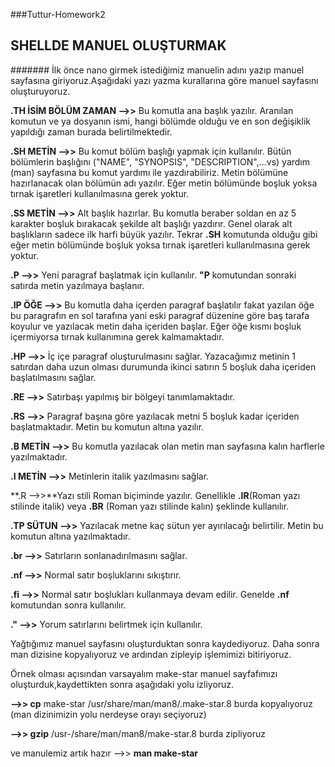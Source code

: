 ###Tuttur-Homework2
 
##                                     SHELLDE MANUEL OLUŞTURMAK 
   
#######     İlk önce nano girmek istediğimiz manuelin adını yazıp manuel sayfasına giriyoruz.Aşağıdaki yazı yazma kurallarına göre manuel sayfasını oluşturuyoruz.
     
 **.TH İSİM BÖLÜM ZAMAN -->>** Bu komutla ana başlık yazılır. Aranılan komutun ve ya dosyanın ismi, hangi bölümde olduğu ve en son değişiklik yapıldığı zaman burada belirtilmektedir.
 
 **.SH  METİN    -->>** Bu komut bölüm başlığı yapmak için kullanılır. Bütün bölümlerin başlığını ("NAME", "SYNOPSIS",  "DESCRIPTION",...vs) yardım (man) sayfasına bu komut yardımı ile yazdırabiliriz. Metin bölümüne hazırlanacak olan bölümün adı yazılır. Eğer metin bölümünde boşluk yoksa tırnak işaretleri kullanılmasına gerek yoktur.
 
 **.SS METİN  -->>** Alt başlık hazırlar. Bu komutla beraber soldan en az 5 karakter boşluk bırakacak şekilde alt başlığı yazdırır. Genel olarak alt başlıkların sadece ilk harfi büyük yazılır. Tekrar **.SH** komutunda olduğu gibi eğer metin bölümünde boşluk yoksa tırnak işaretleri kullanılmasına gerek yoktur.
 
 **.P -->>** Yeni paragraf başlatmak için kullanılır. **"P** komutundan sonraki satırda metin yazılmaya başlanır.
 
 **.IP ÖĞE -->>** Bu komutla daha içerden paragraf başlatılır fakat yazılan öğe bu paragrafın en sol tarafına yani eski paragraf düzenine göre baş tarafa koyulur ve yazılacak  metin daha içeriden başlar. Eğer öğe kısmı boşluk içermiyorsa tırnak kullanımına gerek kalmamaktadır.
 
 **.HP -->>** İç içe paragraf oluşturulmasını sağlar. Yazacağımız metinin 1 satırdan daha uzun olması durumunda ikinci satırın 5 boşluk daha içeriden başlatılmasını sağlar.
 
 **.RE -->>** Satırbaşı yapılmış bir bölgeyi tanımlamaktadır.
 
 **.RS -->>** Paragraf başına göre yazılacak metni 5 boşluk kadar içeriden başlatmaktadır. Metin bu komutun altına yazılır.
 
 **.B METİN -->>** Bu komutla yazılacak olan metin man sayfasına kalın harflerle yazılmaktadır.
 
 **.I METİN -->>** Metinlerin italik yazılmasını sağlar.
 
 **.R -->>**Yazı stili Roman biçiminde yazılır. Genellikle **.IR**(Roman yazı stilinde italik) veya **.BR** (Roman yazı stilinde kalın) şeklinde kullanılır.
 
 **.TP SÜTUN -->>** Yazılacak metne kaç sütun yer ayırılacağı belirtilir. Metin bu komutun altına yazılmaktadır.
 
 **.br -->>** Satırların sonlanadırılmasını sağlar.
 
 **.nf -->>** Normal satır boşluklarını sıkıştırır.
 
 **.fi -->>** Normal satır boşlukları kullanmaya devam edilir. Genelde **.nf** komutundan sonra kullanılır.
 
 **.\" -->>** Yorum satırlarını belirtmek için kullanılır.
  
 Yağtığımız manuel sayfasını oluşturduktan sonra kaydediyoruz.
 Daha sonra man dizisine kopyalıyoruz ve ardından zipleyip işlemimizi bitiriyoruz.
    
 Örnek olması açısından varsayalım make-star manuel sayfafımızı oluşturduk,kaydettikten sonra aşağıdaki yolu izliyoruz.
 
 **-->> cp** make-star /usr/share/man/man8/.make-star.8 burda kopyalıyoruz  (man dizinimizin yolu nerdeyse orayı seçiyoruz)
 
 **-->> gzip** /usr-/share/man/man8/make-star.8 burda zipliyoruz
 
 ve manulemiz artık hazır  -->> **man make-star**
